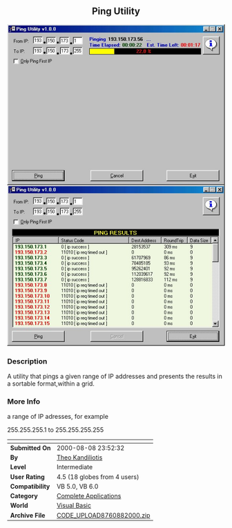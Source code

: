 ﻿<div align="center">

## Ping Utility

<img src="PIC200088171643878.jpg">
</div>

### Description

A utility that pings a given range of IP addresses and presents the results in a sortable format,within a grid.
 
### More Info
 
a range of IP adresses, for example

255.255.255.1 to 255.255.255.255


<span>             |<span>
---                |---
**Submitted On**   |2000-08-08 23:52:32
**By**             |[Theo Kandiliotis](https://github.com/Planet-Source-Code/PSCIndex/blob/master/ByAuthor/theo-kandiliotis.md)
**Level**          |Intermediate
**User Rating**    |4.5 (18 globes from 4 users)
**Compatibility**  |VB 5\.0, VB 6\.0
**Category**       |[Complete Applications](https://github.com/Planet-Source-Code/PSCIndex/blob/master/ByCategory/complete-applications__1-27.md)
**World**          |[Visual Basic](https://github.com/Planet-Source-Code/PSCIndex/blob/master/ByWorld/visual-basic.md)
**Archive File**   |[CODE\_UPLOAD8760882000\.zip](https://github.com/Planet-Source-Code/theo-kandiliotis-ping-utility__1-10529/archive/master.zip)








